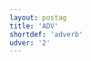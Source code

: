 ```yaml
---
layout: postag
title: 'ADV'
shortdef: 'adverb'
udver: '2'
---
```

<!-- Interlanguage links updated Po 11. listopadu 2024, 20:09:19 CET -->
